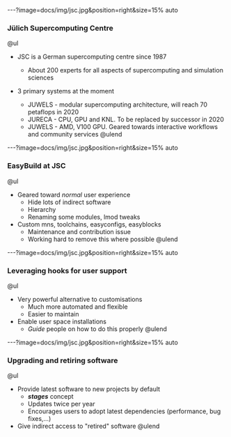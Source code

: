 ---?image=docs/img/jsc.jpg&position=right&size=15% auto

### Jülich Supercomputing Centre
@ul
* JSC is a German supercomputing centre since 1987
  - About 200 experts for all aspects of supercomputing and simulation sciences

* 3 primary systems at the moment
  - JUWELS - modular supercomputing architecture, will reach 70 petaflops in 2020
  - JURECA - CPU, GPU and KNL. To be replaced by successor in 2020
  - JUWELS - AMD, V100 GPU. Geared towards interactive workflows and community services
@ulend
  
---?image=docs/img/jsc.jpg&position=right&size=15% auto

### EasyBuild at JSC

@ul
* Geared toward *normal* user experience
  - Hide lots of indirect software
  - Hierarchy
  - Renaming some modules, lmod tweaks
* Custom mns, toolchains, easyconfigs, easyblocks
  - Maintenance and contribution issue
  - Working hard to remove this where possible
@ulend

---?image=docs/img/jsc.jpg&position=right&size=15% auto

### Leveraging hooks for user support

@ul
* Very powerful alternative to customisations
  - Much more automated and flexible
  - Easier to maintain
* Enable user space installations
  - *Guide* people on how to do this properly
@ulend

---?image=docs/img/jsc.jpg&position=right&size=15% auto

### Upgrading and retiring software

@ul
* Provide latest software to new projects by default
  - ***stages*** concept
  - Updates twice per year
  - Encourages users to adopt latest dependencies (performance, bug fixes,...)
* Give indirect access to "retired" software
@ulend
